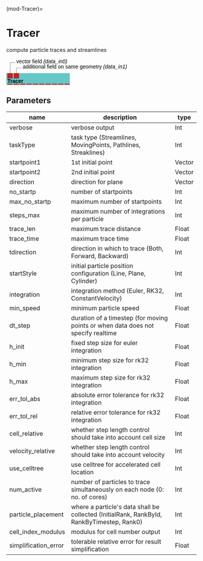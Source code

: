 (mod-Tracer)=

# Tracer
compute particle traces and streamlines

<svg width="120.0em" height="16.6em" >
<style>.text { font: normal 1.0em sans-serif;}tspan{ font: italic 1.0em sans-serif;}.moduleName{ font: bold 1.0em sans-serif;}</style>
<rect x="0em" y="2.8em" width="12.0em" height="3.0em" rx="0.1em" ry="0.1em" style="fill:#64c8c8ff;" />
<rect x="0.2em" y="2.8em" width="1.0em" height="1.0em" rx="0.0em" ry="0.0em" style="fill:#c81e1eff;" >
<title>data_in0</title></rect>
<rect x="0.7em" y="0.7999999999999998em" width="0.03333333333333333em" height="2.0em" rx="0.0em" ry="0.0em" style="fill:#000000;" />
<rect x="0.7em" y="0.7999999999999998em" width="1.0em" height="0.03333333333333333em" rx="0.0em" ry="0.0em" style="fill:#000000;" />
<text x="1.9em" y="0.8999999999999998em" class="text" >vector field<tspan> (data_in0)</tspan></text>
<rect x="1.4em" y="2.8em" width="1.0em" height="1.0em" rx="0.0em" ry="0.0em" style="fill:#c81e1eff;" >
<title>data_in1</title></rect>
<rect x="1.9em" y="1.7999999999999998em" width="0.03333333333333333em" height="1.0em" rx="0.0em" ry="0.0em" style="fill:#000000;" />
<rect x="1.9em" y="1.7999999999999998em" width="1.0em" height="0.03333333333333333em" rx="0.0em" ry="0.0em" style="fill:#000000;" />
<text x="3.0999999999999996em" y="1.9em" class="text" >additional field on same geometry<tspan> (data_in1)</tspan></text>
<text x="0.2em" y="4.65em" class="moduleName" >Tracer</text><rect x="0.2em" y="4.8em" width="1.0em" height="1.0em" rx="0.0em" ry="0.0em" style="fill:#c81e1eff;" >
<title>data_out0</title></rect>
<rect x="0.7em" y="5.8em" width="0.03333333333333333em" height="10.0em" rx="0.0em" ry="0.0em" style="fill:#000000;" />
<rect x="0.7em" y="15.8em" width="1.0em" height="0.03333333333333333em" rx="0.0em" ry="0.0em" style="fill:#000000;" />
<text x="1.9em" y="15.9em" class="text" >stream lines or points with mapped vector<tspan> (data_out0)</tspan></text>
<rect x="1.4em" y="4.8em" width="1.0em" height="1.0em" rx="0.0em" ry="0.0em" style="fill:#c81e1eff;" >
<title>data_out1</title></rect>
<rect x="1.9em" y="5.8em" width="0.03333333333333333em" height="9.0em" rx="0.0em" ry="0.0em" style="fill:#000000;" />
<rect x="1.9em" y="14.8em" width="1.0em" height="0.03333333333333333em" rx="0.0em" ry="0.0em" style="fill:#000000;" />
<text x="3.0999999999999996em" y="14.9em" class="text" >stream lines or points with mapped field<tspan> (data_out1)</tspan></text>
<rect x="2.5999999999999996em" y="4.8em" width="1.0em" height="1.0em" rx="0.0em" ry="0.0em" style="fill:#c81e1eff;" >
<title>particle_id</title></rect>
<rect x="3.0999999999999996em" y="5.8em" width="0.03333333333333333em" height="8.0em" rx="0.0em" ry="0.0em" style="fill:#000000;" />
<rect x="3.0999999999999996em" y="13.8em" width="1.0em" height="0.03333333333333333em" rx="0.0em" ry="0.0em" style="fill:#000000;" />
<text x="4.3em" y="13.9em" class="text" >stream lines or points with mapped particle id<tspan> (particle_id)</tspan></text>
<rect x="3.8em" y="4.8em" width="1.0em" height="1.0em" rx="0.0em" ry="0.0em" style="fill:#c81e1eff;" >
<title>step</title></rect>
<rect x="4.3em" y="5.8em" width="0.03333333333333333em" height="7.0em" rx="0.0em" ry="0.0em" style="fill:#000000;" />
<rect x="4.3em" y="12.8em" width="1.0em" height="0.03333333333333333em" rx="0.0em" ry="0.0em" style="fill:#000000;" />
<text x="5.5em" y="12.9em" class="text" >stream lines or points with step number<tspan> (step)</tspan></text>
<rect x="5.0em" y="4.8em" width="1.0em" height="1.0em" rx="0.0em" ry="0.0em" style="fill:#c81e1eff;" >
<title>time</title></rect>
<rect x="5.5em" y="5.8em" width="0.03333333333333333em" height="6.0em" rx="0.0em" ry="0.0em" style="fill:#000000;" />
<rect x="5.5em" y="11.8em" width="1.0em" height="0.03333333333333333em" rx="0.0em" ry="0.0em" style="fill:#000000;" />
<text x="6.7em" y="11.9em" class="text" >stream lines or points with time<tspan> (time)</tspan></text>
<rect x="6.2em" y="4.8em" width="1.0em" height="1.0em" rx="0.0em" ry="0.0em" style="fill:#c81e1eff;" >
<title>stepwidth</title></rect>
<rect x="6.7em" y="5.8em" width="0.03333333333333333em" height="5.0em" rx="0.0em" ry="0.0em" style="fill:#000000;" />
<rect x="6.7em" y="10.8em" width="1.0em" height="0.03333333333333333em" rx="0.0em" ry="0.0em" style="fill:#000000;" />
<text x="7.9em" y="10.9em" class="text" >stream lines or points with stepwidth<tspan> (stepwidth)</tspan></text>
<rect x="7.4em" y="4.8em" width="1.0em" height="1.0em" rx="0.0em" ry="0.0em" style="fill:#c81e1eff;" >
<title>distance</title></rect>
<rect x="7.9em" y="5.8em" width="0.03333333333333333em" height="4.0em" rx="0.0em" ry="0.0em" style="fill:#000000;" />
<rect x="7.9em" y="9.8em" width="1.0em" height="0.03333333333333333em" rx="0.0em" ry="0.0em" style="fill:#000000;" />
<text x="9.1em" y="9.9em" class="text" >stream lines or points with accumulated distance<tspan> (distance)</tspan></text>
<rect x="8.6em" y="4.8em" width="1.0em" height="1.0em" rx="0.0em" ry="0.0em" style="fill:#c81e1eff;" >
<title>stop_reason</title></rect>
<rect x="9.1em" y="5.8em" width="0.03333333333333333em" height="3.0em" rx="0.0em" ry="0.0em" style="fill:#000000;" />
<rect x="9.1em" y="8.8em" width="1.0em" height="0.03333333333333333em" rx="0.0em" ry="0.0em" style="fill:#000000;" />
<text x="10.299999999999999em" y="8.9em" class="text" >stream lines or points with reason for finishing trace<tspan> (stop_reason)</tspan></text>
<rect x="9.799999999999999em" y="4.8em" width="1.0em" height="1.0em" rx="0.0em" ry="0.0em" style="fill:#c81e1eff;" >
<title>cell_index</title></rect>
<rect x="10.299999999999999em" y="5.8em" width="0.03333333333333333em" height="2.0em" rx="0.0em" ry="0.0em" style="fill:#000000;" />
<rect x="10.299999999999999em" y="7.8em" width="1.0em" height="0.03333333333333333em" rx="0.0em" ry="0.0em" style="fill:#000000;" />
<text x="11.499999999999998em" y="7.8999999999999995em" class="text" >stream lines or points with cell index<tspan> (cell_index)</tspan></text>
<rect x="10.999999999999998em" y="4.8em" width="1.0em" height="1.0em" rx="0.0em" ry="0.0em" style="fill:#c81e1eff;" >
<title>block_index</title></rect>
<rect x="11.499999999999998em" y="5.8em" width="0.03333333333333333em" height="1.0em" rx="0.0em" ry="0.0em" style="fill:#000000;" />
<rect x="11.499999999999998em" y="6.8em" width="1.0em" height="0.03333333333333333em" rx="0.0em" ry="0.0em" style="fill:#000000;" />
<text x="12.699999999999998em" y="6.8999999999999995em" class="text" >stream lines or points with block index<tspan> (block_index)</tspan></text>
</svg>

## Parameters
|name|description|type|
|-|-|-|
|verbose|verbose output|Int|
|taskType|task type (Streamlines, MovingPoints, Pathlines, Streaklines)|Int|
|startpoint1|1st initial point|Vector|
|startpoint2|2nd initial point|Vector|
|direction|direction for plane|Vector|
|no_startp|number of startpoints|Int|
|max_no_startp|maximum number of startpoints|Int|
|steps_max|maximum number of integrations per particle|Int|
|trace_len|maximum trace distance|Float|
|trace_time|maximum trace time|Float|
|tdirection|direction in which to trace (Both, Forward, Backward)|Int|
|startStyle|initial particle position configuration (Line, Plane, Cylinder)|Int|
|integration|integration method (Euler, RK32, ConstantVelocity)|Int|
|min_speed|minimum particle speed|Float|
|dt_step|duration of a timestep (for moving points or when data does not specify realtime|Float|
|h_init|fixed step size for euler integration|Float|
|h_min|minimum step size for rk32 integration|Float|
|h_max|maximum step size for rk32 integration|Float|
|err_tol_abs|absolute error tolerance for rk32 integration|Float|
|err_tol_rel|relative error tolerance for rk32 integration|Float|
|cell_relative|whether step length control should take into account cell size|Int|
|velocity_relative|whether step length control should take into account velocity|Int|
|use_celltree|use celltree for accelerated cell location|Int|
|num_active|number of particles to trace simultaneously on each node (0: no. of cores)|Int|
|particle_placement|where a particle's data shall be collected (InitialRank, RankById, RankByTimestep, Rank0)|Int|
|cell_index_modulus|modulus for cell number output|Int|
|simplification_error|tolerable relative error for result simplification|Float|
